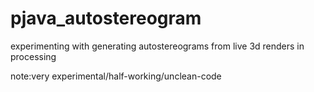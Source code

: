 # pjava_autostereogram
experimenting with generating autostereograms from live 3d renders in processing




note:very experimental/half-working/unclean-code
